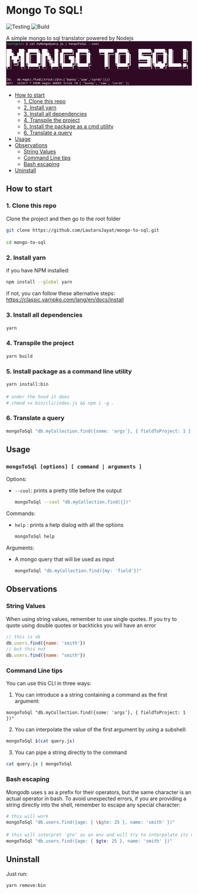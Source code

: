 # Mongo To SQL!

![Testing](https://github.com/lautarojayat/mongo-to-sql/actions/workflows/test.yaml/badge.svg)
![Build](https://github.com/lautarojayat/mongo-to-sql/actions/workflows/build.yaml/badge.svg)



A simple mongo to sql translator powered by Nodejs
![header](assets/example.png)



* [How to start](#how-to-start)
    * [1. Clone this repo](#1-clone-this-repo)
    * [2. Install yarn](#2-install-yarn)
    * [3. Install all dependencies](#3-install-all-dependencies)
    * [4. Transpile the project](#4-transpile-the-project)
    * [5. Install the package as a cmd utility](#5-install-the-package-as-a-cmd-utility)
    * [6. Translate a query](#6-translate-a-query)
* [Usage](#usage)
* [Observations](#observations)
    * [String Values](#string-values)
    * [Command Line tips](#command-line-tips)
    * [Bash escaping](#bash-escaping)
* [Uninstall](#uninstall)

## How to start

### 1. Clone this repo
Clone the project and then go to the root folder
```bash
git clone https://github.com/LautaroJayat/mongo-to-sql.git

cd mongo-to-sql
```

### 2. Install yarn 
if you have NPM installed:
```bash
npm install --global yarn
```

if not, you can follow these alternative steps:
https://classic.yarnpkg.com/lang/en/docs/install

### 3. Install all dependencies
```bash
yarn
```

### 4. Transpile the project

```bash
yarn build
```

### 5. Install package as a command line utility
```bash
yarn install:bin

# under the hood it does
# chmod +x bin/cli/index.js && npm i -g .
```

### 6. Translate a query

```bash
mongoToSql "db.myCollection.find({some: 'args'}, { fieldToProject: 1 })"
```
## Usage

### `mongoToSql [options] [ command | arguments ] `

Options: 
* `--cool`: prints a pretty title before the output
    ```bash
    mongoToSql --cool "db.myCollection.find({})"
    ```

Commands:
* `help` : prints a help dialog with all the options
    ```bash
    mongoToSql help
    ```

Arguments:
* A mongo query that will be used as input
    ```bash
    mongoToSql "db.myCollection.find({my: 'field'})"
    ```




## Observations

### String Values
When using string values, remember to use single quotes. If you try to quote using double quotes or backticks you will have an error
```js
// this is ok
db.users.find({name: 'smith'})
// but this not
db.users.find({name: "smith"})
```

### Command Line tips
You can use this CLI in three ways:

1. You can introduce a a string containing a command as the first argument:

```1.ash
mongoToSql "db.myCollection.find({some: 'args'}, { fieldToProject: 1 })"
```

2. You can interpolate the value of the first argument by using a subshell:

```bash
mongoToSql $(cat query.js)
```

3. You can pipe a string directly to the command
```bash
cat query.js | mongoToSql
```

### Bash escaping
Mongodb uses `$` as a prefix for their operators, but the same character is an actual operator in bash.
To avoid unexpected errors, if you are providing a string directly into the shell, remember to escape any special character:
```bash
# this will work
mongoToSql "db.users.find({age: { \$gte: 25 }, name: 'smith' })"

# this will interpret 'gte' as an env and will try to interpolate its value
mongoToSql "db.users.find({age: { $gte: 25 }, name: 'smith' })"
```

## Uninstall
Just run:
```bash
yarn remove:bin
```